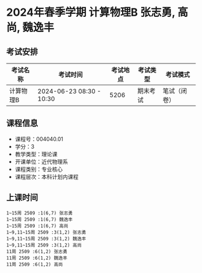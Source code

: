 # 2024年春季学期 计算物理B 张志勇, 高尚, 魏逸丰




## 考试安排

| 考试名称 | 考试时间 | 考试地点 | 考试类型 | 考试模式 |
| -------- | -------- | -------- | -------- | -------- |
| 计算物理B | 2024-06-23 08:30 - 10:30 | 5206 | 期末考试 | 笔试（闭卷） |





## 课程信息

- 课程号：004040.01
- 学分：3
- 教学类型：理论课
- 开课单位：近代物理系
- 课程类别：专业核心
- 课程层次：本科计划内课程

## 上课时间

```
1~15周 2509 :1(6,7) 张志勇
1~15周 2509 :1(6,7) 魏逸丰
1~15周 2509 :1(6,7) 高尚
1~9,11~15周 2509 :3(1,2) 张志勇
1~9,11~15周 2509 :3(1,2) 魏逸丰
1~9,11~15周 2509 :3(1,2) 高尚
11周 2509 :6(1,2) 张志勇
11周 2509 :6(1,2) 魏逸丰
11周 2509 :6(1,2) 高尚
```


